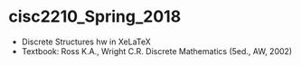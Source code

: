 # cisc2210_Spring_2018
 * Discrete Structures hw in XeLaTeX
 * Textbook: Ross K.A., Wright C.R. Discrete Mathematics (5ed., AW, 2002)
